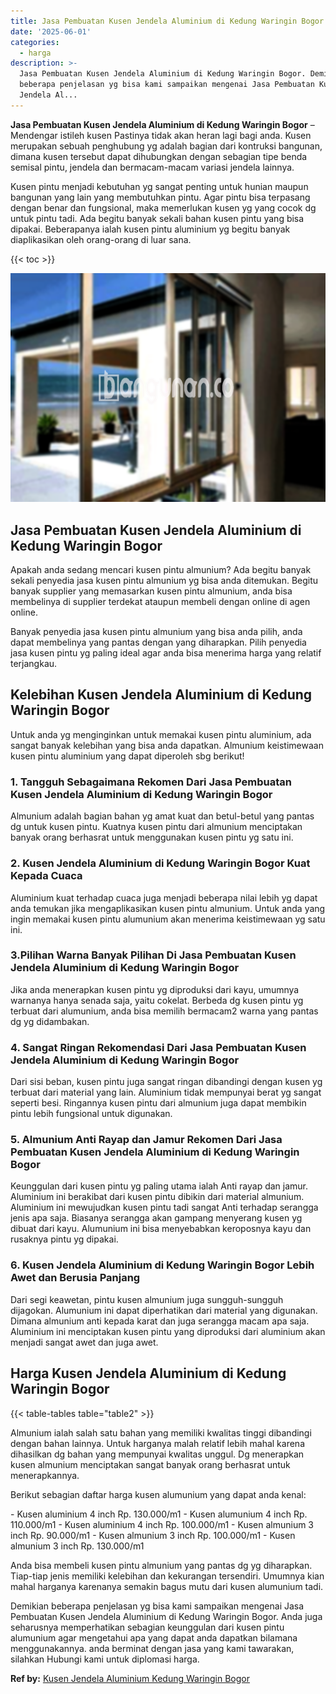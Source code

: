 ```yaml
---
title: Jasa Pembuatan Kusen Jendela Aluminium di Kedung Waringin Bogor
date: '2025-06-01'
categories:
  - harga
description: >-
  Jasa Pembuatan Kusen Jendela Aluminium di Kedung Waringin Bogor. Demikian
  beberapa penjelasan yg bisa kami sampaikan mengenai Jasa Pembuatan Kusen
  Jendela Al...
---
```


**Jasa Pembuatan Kusen Jendela Aluminium di Kedung Waringin Bogor** – Mendengar istileh kusen Pastinya tidak akan heran lagi bagi anda. Kusen merupakan sebuah penghubung yg adalah bagian dari kontruksi bangunan, dimana kusen tersebut dapat dihubungkan dengan sebagian tipe benda semisal pintu, jendela dan bermacam-macam variasi jendela lainnya.

Kusen pintu menjadi kebutuhan yg sangat penting untuk hunian maupun bangunan yang lain yang membutuhkan pintu. Agar pintu bisa terpasang dengan benar dan fungsional, maka memerlukan kusen yg yang cocok dg untuk pintu tadi. Ada begitu banyak sekali bahan kusen pintu yang bisa dipakai. Beberapanya ialah kusen pintu aluminium yg begitu banyak diaplikasikan oleh orang-orang di luar sana.

{{< toc >}}

![Jasa Pembuatan Kusen Jendela Aluminium di Kedung Waringin Bogor](/images/harga-kusen-jendela-alumunium-02.png)

## Jasa Pembuatan Kusen Jendela Aluminium di Kedung Waringin Bogor

Apakah anda sedang mencari kusen pintu almunium? Ada begitu banyak sekali penyedia jasa kusen pintu almunium yg bisa anda ditemukan. Begitu banyak supplier yang memasarkan kusen pintu almunium, anda bisa membelinya di supplier terdekat ataupun membeli dengan online di agen online.

Banyak penyedia jasa kusen pintu almunium yang bisa anda pilih, anda dapat membelinya yang pantas dengan yang diharapkan. Pilih penyedia jasa kusen pintu yg paling ideal agar anda bisa menerima harga yang relatif terjangkau.

## Kelebihan Kusen Jendela Aluminium di Kedung Waringin Bogor

Untuk anda yg menginginkan untuk memakai kusen pintu aluminium, ada sangat banyak kelebihan yang bisa anda dapatkan. Almunium keistimewaan kusen pintu aluminium yang dapat diperoleh sbg berikut!

### 1\. Tangguh Sebagaimana Rekomen Dari Jasa Pembuatan Kusen Jendela Aluminium di Kedung Waringin Bogor

Almunium adalah bagian bahan yg amat kuat dan betul-betul yang pantas dg untuk kusen pintu. Kuatnya kusen pintu dari almunium menciptakan banyak orang berhasrat untuk menggunakan kusen pintu yg satu ini.

### 2\. Kusen Jendela Aluminium di Kedung Waringin Bogor Kuat Kepada Cuaca

Aluminium kuat terhadap cuaca juga menjadi beberapa nilai lebih yg dapat anda temukan jika mengaplikasikan kusen pintu almunium. Untuk anda yang ingin memakai kusen pintu alumunium akan menerima keistimewaan yg satu ini.

### 3.Pilihan Warna Banyak Pilihan Di Jasa Pembuatan Kusen Jendela Aluminium di Kedung Waringin Bogor

Jika anda menerapkan kusen pintu yg diproduksi dari kayu, umumnya warnanya hanya senada saja, yaitu cokelat. Berbeda dg kusen pintu yg terbuat dari alumunium, anda bisa memilih bermacam2 warna yang pantas dg yg didambakan.

### 4\. Sangat Ringan Rekomendasi Dari Jasa Pembuatan Kusen Jendela Aluminium di Kedung Waringin Bogor

Dari sisi beban, kusen pintu juga sangat ringan dibandingi dengan kusen yg terbuat dari material yang lain. Aluminium tidak mempunyai berat yg sangat seperti besi. Ringannya kusen pintu dari almunium juga dapat membikin pintu lebih fungsional untuk digunakan.

### 5\. Almunium Anti Rayap dan Jamur Rekomen Dari Jasa Pembuatan Kusen Jendela Aluminium di Kedung Waringin Bogor

Keunggulan dari kusen pintu yg paling utama ialah Anti rayap dan jamur. Aluminium ini berakibat dari kusen pintu dibikin dari material almunium. Aluminium ini mewujudkan kusen pintu tadi sangat Anti terhadap serangga jenis apa saja. Biasanya serangga akan gampang menyerang kusen yg dibuat dari kayu. Alumunium ini bisa menyebabkan keroposnya kayu dan rusaknya pintu yg dipakai.

### 6\. Kusen Jendela Aluminium di Kedung Waringin Bogor Lebih Awet dan Berusia Panjang

Dari segi keawetan, pintu kusen almunium juga sungguh-sungguh dijagokan. Alumunium ini dapat diperhatikan dari material yang digunakan. Dimana almunium anti kepada karat dan juga serangga macam apa saja. Aluminium ini menciptakan kusen pintu yang diproduksi dari aluminium akan menjadi sangat awet dan juga awet.

## Harga Kusen Jendela Aluminium di Kedung Waringin Bogor

{{< table-tables table="table2" >}}

Almunium ialah salah satu bahan yang memiliki kwalitas tinggi dibandingi dengan bahan lainnya. Untuk harganya malah relatif lebih mahal karena dihasilkan dg bahan yang mempunyai kwalitas unggul. Dg menerapkan kusen almunium menciptakan sangat banyak orang berhasrat untuk menerapkannya.

Berikut sebagian daftar harga kusen alumunium yang dapat anda kenal:

\- Kusen aluminium 4 inch Rp. 130.000/m1 - Kusen alumunium 4 inch Rp. 110.000/m1 - Kusen aluminium 4 inch Rp. 100.000/m1 - Kusen almunium 3 inch Rp. 90.000/m1 - Kusen almunium 3 inch Rp. 100.000/m1 - Kusen almunium 3 inch Rp. 130.000/m1

Anda bisa membeli kusen pintu almunium yang pantas dg yg diharapkan. Tiap-tiap jenis memiliki kelebihan dan kekurangan tersendiri. Umumnya kian mahal harganya karenanya semakin bagus mutu dari kusen alumunium tadi.

Demikian beberapa penjelasan yg bisa kami sampaikan mengenai Jasa Pembuatan Kusen Jendela Aluminium di Kedung Waringin Bogor. Anda juga seharusnya memperhatikan sebagian keunggulan dari kusen pintu alumunium agar mengetahui apa yang dapat anda dapatkan bilamana menggunakannya. anda berminat dengan jasa yang kami tawarakan, silahkan Hubungi kami untuk diplomasi harga.

**Ref by:** [Kusen Jendela Aluminium Kedung Waringin Bogor](https://id.wikipedia.org/wiki/Kusen)
